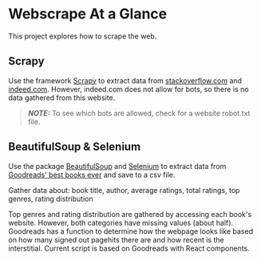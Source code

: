 # Webscrape At a Glance

This project explores how to scrape the web.

## Scrapy

Use the framework [Scrapy](https://docs.scrapy.org/en/latest/intro/tutorial.html) to extract data from [stackoverflow.com](https://stackoverflow.com/questions?pagesize=50&sort=newest) and [indeed.com](https://www.indeed.com/q-software-engineer-jobs.html). However, indeed.com does not allow for bots, so there is no data gathered from this website. 

> **_NOTE:_**  To see which bots are allowed, check for a website robot.txt file.

## BeautifulSoup & Selenium

Use the package [BeautifulSoup](https://www.crummy.com/software/BeautifulSoup/bs4/doc/) and [Selenium](https://www.selenium.dev/documentation/overview/) to extract data from [Goodreads' best books ever](https://www.goodreads.com/list/show/1.Best_Books_Ever) and save to a csv file.

Gather data about: book title, author, average ratings, total ratings, top genres, rating distribution

Top genres and rating distribution are gathered by accessing each book's website. However, both categories have missing values (about half). Goodreads has a function to determine how the webpage looks like based on how many signed out pagehits there are and how recent is the interstitial. Current script is based on Goodreads with React components.